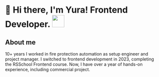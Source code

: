# 👋 Hi there, I'm Yura! Frontend Developer. <a href="https://www.linkedin.com/in/yuriy-panteleev-9666532b0/"><img style="width:40px;"  src="https://cdn.jsdelivr.net/gh/devicons/devicon@latest/icons/linkedin/linkedin-original.svg" /></a>
## About me
10+ years I worked in fire protection automation as setup engineer and project manager. I switched to frontend development in 2023, completing the RSSchool Frontend course. Now, I have over a year of hands-on experience, including commercial project.

<!--## Skills
 **Web Technologies:**
 <img  style="width:40px;" src="https://cdn.jsdelivr.net/gh/devicons/devicon@latest/icons/html5/html5-original.svg" />
 <img  style="width:40px;" src="https://cdn.jsdelivr.net/gh/devicons/devicon@latest/icons/css3/css3-original.svg" />
  - HTML/HTML5; CSS/CSS3; SASS/SCSS; JavaScript; TypeScript; React; Redux (RTK); Next.JS (SSR/SSG); Node.js(in progress); Webpack/Vite; BEM...
 **Version Control:**
  - Git/GitHub
**Programming Principles:**
  - KISS, DRY, YAGNI, SOLID
  -->

